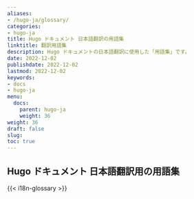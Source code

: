 ```yaml
---
aliases:
- /hugo-ja/glossary/
categories:
- hugo-ja
title: Hugo ドキュメント 日本語翻訳の用語集
linktitle: 翻訳用語集
description: Hugo ドキュメントの日本語翻訳に使用した「用語集」です。
date: 2022-12-02
publishdate: 2022-12-02
lastmod: 2022-12-02
keywords:
- docs
- hugo-ja
menu:
  docs:
    parent: hugo-ja
    weight: 36
weight: 36
draft: false
slug:
toc: true
---
```



## Hugo ドキュメント 日本語翻訳用の用語集


{{< i18n-glossary >}}
